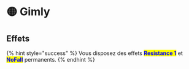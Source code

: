 # 🟡 Gimly

## Effets

{% hint style="success" %}
Vous disposez des effets <mark style="color:blue;">**Resistance 1**</mark> et <mark style="color:blue;">**NoFall**</mark> permanents.
{% endhint %}
